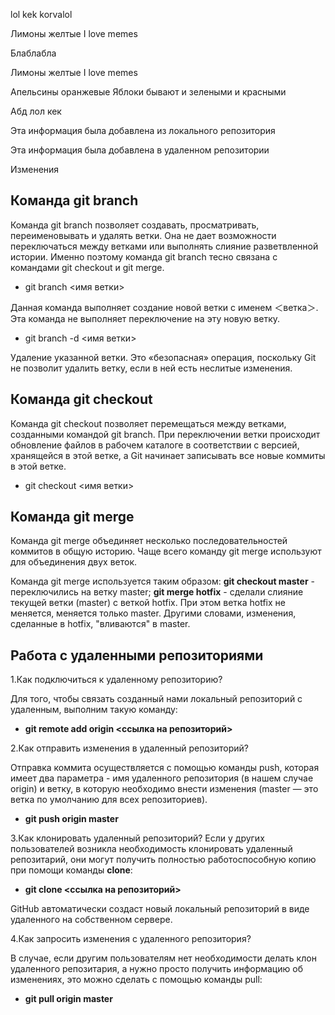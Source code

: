 lol kek korvalol 

Лимоны желтые 
I love memes

Блаблабла

Лимоны желтые 
I love memes

Апельсины оранжевые 
Яблоки бывают и зелеными и красными 

Абд
лол кек 

Эта информация была добавлена из локального репозитория

Эта информация была добавлена в удаленном репозитории

Изменения

## Команда git branch
Команда git branch позволяет создавать, просматривать, переименовывать и удалять ветки. Она не дает возможности переключаться между ветками или выполнять слияние разветвленной истории. Именно поэтому команда git branch тесно связана с командами git checkout и git merge.

* git branch <имя ветки>

Данная команда выполняет создание новой ветки с именем ＜ветка＞. Эта команда не выполняет переключение на эту новую ветку.

* git branch -d <имя ветки>

Удаление указанной ветки. Это «безопасная» операция, поскольку Git не позволит удалить ветку, если в ней есть неслитые изменения.

## Команда git checkout
Команда git checkout позволяет перемещаться между ветками, созданными командой git branch. При переключении ветки происходит обновление файлов в рабочем каталоге в соответствии с версией, хранящейся в этой ветке, а Git начинает записывать все новые коммиты в этой ветке.
 
* git checkout <имя ветки>

## Команда git merge
Команда git merge объединяет несколько последовательностей коммитов в общую историю. Чаще всего команду git merge используют для объединения двух веток.

Команда git merge используется таким образом:
**git checkout master** - переключились на ветку master;
**git merge hotfix** - сделали слияние текущей ветки (master) с веткой hotfix. При этом ветка hotfix не меняется, меняется только master. Другими словами, изменения, сделанные в hotfix, "вливаются" в master.

## Работа с удаленными репозиториями
 1.Как подключиться к удаленному репозиторию?

Для того, чтобы связать созданный нами локальный репозиторий с удаленным, выполним такую команду:

 * **git remote add origin <ссылка на репозиторий>**

 2.Как отправить изменения в удаленный репозиторий?

Отправка коммита осуществляется с помощью команды push, которая имеет два параметра - имя удаленного репозитория (в нашем случае origin) и ветку, в которую необходимо внести изменения (master — это ветка по умолчанию для всех репозиториев).
* **git push origin master**
 
 3.Как клонировать удаленный репозиторий?
 Если у других пользователей возникла необходимость клонировать удаленный репозитарий, они могут получить полностью работоспособную копию при помощи команды **clone**:

* **git clone <ссылка на репозиторий>**

GitHub автоматически создаст новый локальный репозиторий в виде удаленного на собственном сервере.

4.Как запросить изменения с удаленного репозитория?

В случае, если другим пользователям нет необходимости делать клон удаленного репозитария, а нужно просто получить информацию об изменениях, это можно сделать с помощью команды pull:
* **git pull origin master**